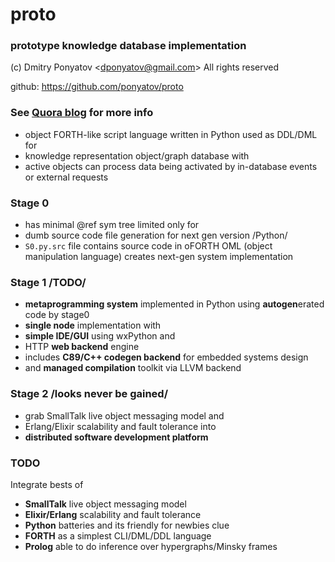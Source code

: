 # proto
### prototype knowledge database implementation

(c) Dmitry Ponyatov <<dponyatov@gmail.com>> All rights reserved

github: https://github.com/ponyatov/proto

### See <a href="http://ponyatov.quora.com/On-computer-language-design-prototype-knowledge-database-implementation">Quora blog</a> for more info

* object FORTH-like script language written in Python used as DDL/DML for
* knowledge representation object/graph database with
* active objects can process data being activated by in-database events or external requests

### Stage 0

* has minimal @ref sym tree limited only for
* dumb source code file generation for next gen version /Python/
* `S0.py.src` file contains source code in oFORTH OML (object manipulation language) creates next-gen system implementation

### Stage 1 /TODO/

* <b>metaprogramming system</b> implemented in Python using <b>autogen</b>erated code by stage0
* <b>single node</b> implementation with
* <b>simple IDE/GUI</b> using wxPython and
* HTTP <b>web backend</b> engine
* includes <b>C89/C++ codegen backend</b> for embedded systems design
* and <b>managed compilation</b> toolkit via LLVM backend

### Stage 2 /looks never be gained/

* grab SmallTalk live object messaging model and
* Erlang/Elixir scalability and fault tolerance into
* <b>distributed software development platform</b>

### TODO

Integrate bests of
* <b>SmallTalk</b> live object messaging model
* <b>Elixir/Erlang</b> scalability and fault tolerance
* <b>Python</b> batteries and its friendly for newbies clue
* <b>FORTH</b> as a simplest CLI/DML/DDL language
* <b>Prolog</b> able to do inference over hypergraphs/Minsky frames
